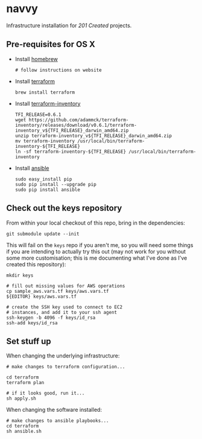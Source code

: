 navvy
=====

Infrastructure installation for *201 Created* projects.


## Pre-requisites for OS X

*   Install [homebrew]

        # follow instructions on website

*   Install [terraform]

        brew install terraform

*   Install [terraform-inventory]

        TFI_RELEASE=0.6.1
        wget https://github.com/adammck/terraform-inventory/releases/download/v0.6.1/terraform-inventory_v${TFI_RELEASE}_darwin_amd64.zip
        unzip terraform-inventory_v${TFI_RELEASE}_darwin_amd64.zip
        mv terraform-inventory /usr/local/bin/terraform-inventory-${TFI_RELEASE}
        ln -sf terraform-inventory-${TFI_RELEASE} /usr/local/bin/terraform-inventory

*   Install [ansible]

        sudo easy_install pip
        sudo pip install --upgrade pip
        sudo pip install ansible

[homebrew]: http://brew.sh
[terraform]: https://www.terraform.io
[terraform-inventory]: https://github.com/adammck/terraform-inventory
[ansible]: https://www.ansible.com


## Check out the keys repository

From within your local checkout of this repo, bring in the dependencies:

    git submodule update --init

This will fail on the `keys` repo if you aren't me, so you will need some
things if you are intending to actually try this out (may not work for you
without some more customisation; this is me documenting what I've done as I've
created this repository):

    mkdir keys

    # fill out missing values for AWS operations
    cp sample_aws.vars.tf keys/aws.vars.tf
    ${EDITOR} keys/aws.vars.tf

    # create the SSH key used to connect to EC2
    # instances, and add it to your ssh agent
    ssh-keygen -b 4096 -f keys/id_rsa
    ssh-add keys/id_rsa


## Set stuff up

When changing the underlying infrastructure:

    # make changes to terraform configuration...

    cd terraform
    terraform plan

    # if it looks good, run it...
    sh apply.sh

When changing the software installed:

    # make changes to ansible playbooks...
    cd terraform
    sh ansible.sh
